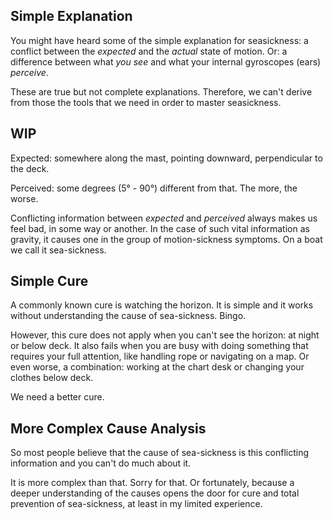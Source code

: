 ## Simple Explanation

You might have heard some of the simple explanation for seasickness: a conflict between the *expected* and the *actual* state of motion. Or: a difference between what *you see* and what your internal gyroscopes (ears) *perceive*.

These are true but not complete explanations. Therefore, we can't derive from those the tools that we need in order to master seasickness.

## WIP

Expected: somewhere along the mast, pointing downward, perpendicular to the deck.

Perceived: some degrees (5° - 90°) different from that. The more, the worse.

Conflicting information between *expected* and *perceived* always makes us feel bad, in some way or another. In the case of such vital information as gravity, it causes one in the group of motion-sickness symptoms. On a boat we call it sea-sickness.

## Simple Cure

A commonly known cure is watching the horizon. It is simple and it works without understanding the cause of sea-sickness. Bingo.

However, this cure does not apply when you can't see the horizon: at night or below deck. It also fails when you are busy with doing something that requires your full attention, like handling rope or navigating on a map. Or even worse, a combination: working at the chart desk or changing your clothes below deck.

We need a better cure.

## More Complex Cause Analysis

So most people believe that the cause of sea-sickness is this conflicting information and you can't do much about it. 

It is more complex than that. Sorry for that. Or fortunately, because a deeper understanding of the causes opens the door for cure and total prevention of sea-sickness, at least in my limited experience.
